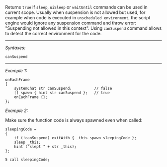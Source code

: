 Returns `true` if `sleep`, `uiSleep` or `waitUntil` commands can be used in current scope. Usually when suspension is not allowed but used, for example when code is executed in `unscheduled environment`, the script engine would ignore any suspension command and throw error: "Suspending not allowed in this context". Using `canSuspend` command allows to detect the correct environment for the code.


---
*Syntaxes:*

`canSuspend`

---
*Example 1:*

```sqf
onEachFrame 
{
	systemChat str canSuspend;			// false
	[] spawn { hint str canSuspend };	// true
	onEachFrame {};
};
```

*Example 2:*

Make sure the function code is always spawned even when called:

```sqf
sleepingCode = 
{
	if (!canSuspend) exitWith { _this spawn sleepingCode };
	sleep _this;
	hint ("slept " + str _this);
};

5 call sleepingCode;
```